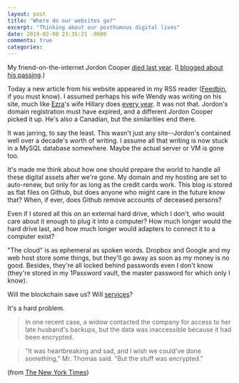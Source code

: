 ```yaml
---
layout: post
title: "Where do our websites go?"
excerpt: "Thinking about our posthumous digital lives"
date: 2019-02-08 23:35:21 -0600
comments: true
categories: 
---
```


My friend-on-the-internet Jordon Cooper [died last year](https://www.cbc.ca/news/canada/saskatoon/a-legacy-of-words-saskatoon-writer-jordon-cooper-dies-of-cancer-1.4594602). ([I blogged about his passing]({{site.url}}/2018/04/22/jordon-cooper-you-will-be-missed/).)

Today a new article from his website appeared in my RSS reader ([Feedbin](https://feedbin.com/), if you must know). I assumed perhaps his wife Wendy was writing on his site, much like [Ezra](http://www.teachingcancertocry.com/)'s wife Hillary does [every year](http://www.teachingcancertocry.com/45/). It was not that. Jordon's domain registration must have expired, and a different Jordon Cooper picked it up. He's also a Canadian, but the similarities end there.

It was jarring, to say the least. This wasn't just any site--Jordon's contained well over a decade's worth of writing. I assume all that writing is now stuck in a MySQL database somewhere. Maybe the actual server or VM is gone too.

It's made me think about how one should prepare the world to handle all these digital assets after we're gone. My domain and my hosting are set to auto-renew, but only for as long as the credit cards work. This blog is stored as flat files on Github, but does anyone who might care in the future know that? When, if ever, does Github remove accounts of deceased persons? 

Even if I stored all this on an external hard drive, which I don't, who would care about it enough to plug it into a computer? How much longer would the hard drive last, and how much longer would adapters to connect it to a computer exist?

"The cloud" is as ephemeral as spoken words. Dropbox and Google and my web host store some things, but they'll go away as soon as my money is no good. Besides, they're all locked behind passwords even I don't know (they're stored in my 1Password vault, the master password for which only I know).

Will the blockchain save us? Will [services](https://www.digitaldeath.com/)?

It's a hard problem.

> In one recent case, a widow contacted the company for access to her late husband's backups, but the data was inaccessible because it had been encrypted.

>"It was heartbreaking and sad, and I wish we could've done something," Mr. Thomas said. "But the stuff was encrypted."

(from [The New York Times](https://www.nytimes.com/2017/01/18/technology/is-your-digital-life-ready-for-your-death.html))
